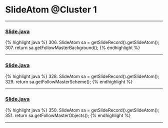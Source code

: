 # SlideAtom @Cluster 1

***

### [Slide.java](https://searchcode.com/codesearch/view/97394313/)
{% highlight java %}
306. SlideAtom sa = getSlideRecord().getSlideAtom();
307. return sa.getFollowMasterBackground();
{% endhighlight %}

***

### [Slide.java](https://searchcode.com/codesearch/view/97394313/)
{% highlight java %}
328. SlideAtom sa = getSlideRecord().getSlideAtom();
329. return sa.getFollowMasterScheme();
{% endhighlight %}

***

### [Slide.java](https://searchcode.com/codesearch/view/97394313/)
{% highlight java %}
350. SlideAtom sa = getSlideRecord().getSlideAtom();
351. return sa.getFollowMasterObjects();
{% endhighlight %}

***


